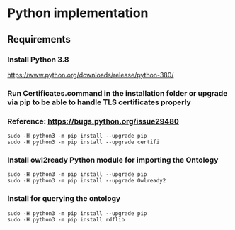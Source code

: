 # Python implementation

## Requirements
### Install Python 3.8
https://www.python.org/downloads/release/python-380/
### Run Certificates.command in the installation folder or upgrade via pip to be able to handle TLS certificates properly
### Reference: https://bugs.python.org/issue29480
```
sudo -H python3 -m pip install --upgrade pip
sudo -H python3 -m pip install --upgrade certifi
```

### Install owl2ready Python module for importing the Ontology
```
sudo -H python3 -m pip install --upgrade pip
sudo -H python3 -m pip install --upgrade Owlready2
```
### Install for querying the ontology
```
sudo -H python3 -m pip install --upgrade pip
sudo -H python3 -m pip install rdflib
```